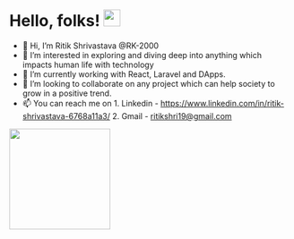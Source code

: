 # Hello, folks! <img src="https://raw.githubusercontent.com/MartinHeinz/MartinHeinz/master/wave.gif" width="30px">
- 👋 Hi, I’m Ritik Shrivastava @RK-2000
- 👀 I’m interested in exploring and diving deep into anything which impacts human life with technology
- 🌱 I’m currently working with React, Laravel and DApps.
- 💞️ I’m looking to collaborate on any project which can help society to grow in a positive trend.
- 📫 You can reach me on
      1. Linkedin - https://www.linkedin.com/in/ritik-shrivastava-6768a11a3/
      2. Gmail - ritikshri19@gmail.com
   
<img height="180em" src="https://github-readme-stats.vercel.app/api?username=rk-2000&show_icons=true&hide_border=true&&count_private=true&include_all_commits=true" />

